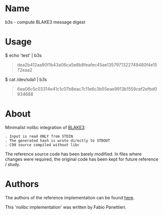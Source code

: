 # Name
  b3s - compute BLAKE3 message digest

# Usage
  $ echo 'test' | b3s
  > dea2b412aa90f1b43a06ca5e8b8feafec45ae1357971322749480f4e1572eaa2

  $ cat /dev/sda1 | b3s
  > 6ea06c5c03314e41c1c07b8eac7c11e6c3b55eae9913b1559cef2efbd0934688

# About
  Minimalist nolibc integration of [BLAKE3](https://github.com/BLAKE3-team/BLAKE3):
  
    . Input is read ONLY from STDIN
    . The generated hash is wrote directly to STDOUT
    . C99 source compiled without libc

  The reference source code has been barely modified. In files where changes were required, the original code has been kept for future reference / study.

# Authors
  The authors of the reference implementation can be found [here](https://github.com/BLAKE3-team/BLAKE3#intellectual-property).

  This 'nolibc implementation' was written by Fabio Panettieri.


